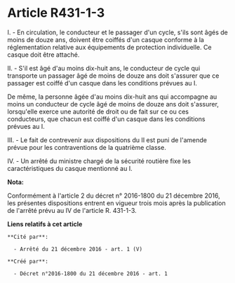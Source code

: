 # Article R431-1-3

I. - En circulation, le conducteur et le passager d'un cycle, s'ils  sont âgés de moins de douze ans, doivent être coiffés
d'un casque  conforme à la réglementation relative aux équipements de protection  individuelle. Ce casque doit être attaché.

II. - S'il est âgé d'au moins dix-huit ans,  le conducteur de cycle qui transporte un passager âgé de moins de douze  ans
doit s'assurer que ce passager est coiffé d'un casque dans les  conditions prévues au I.

De même, la personne âgée d'au moins dix-huit  ans qui accompagne au moins un conducteur de cycle âgé de moins de  douze ans
doit s'assurer, lorsqu'elle exerce une autorité de droit ou de  fait sur ce ou ces conducteurs, que chacun est coiffé d'un
casque dans  les conditions prévues au I.

III. - Le fait de contrevenir aux dispositions du II est puni de l'amende prévue pour les contraventions de la quatrième
classe.

IV. - Un arrêté du ministre chargé de la sécurité routière fixe les caractéristiques du casque mentionné au I.

**Nota:**

Conformément à l'article 2 du décret n° 2016-1800 du 21 décembre 2016, les présentes dispositions entrent en vigueur trois
mois après la publication de l'arrêté prévu au IV de l'article R. 431-1-3.

**Liens relatifs à cet article**

	**Cité par**:

	  - Arrêté du 21 décembre 2016 - art. 1 (V)

	**Créé par**:

	  - Décret n°2016-1800 du 21 décembre 2016 - art. 1
